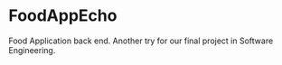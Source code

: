 # FoodAppEcho
Food Application back end.  Another try for our final project in Software Engineering.
